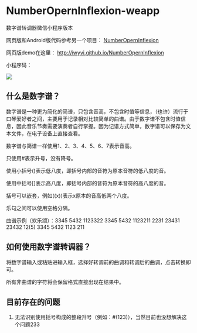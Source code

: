 # NumberOpernInflexion-weapp
数字谱转调器微信小程序版本

网页版和Android版代码参考另一个项目： [NumberOpernInflexion](https://github.com/IwYvI/NumberOpernInflexion)

网页版demo在这里： http://iwyvi.github.io/NumberOpernInflexion

小程序码：

![](http://7xsaq2.com1.z0.glb.clouddn.com/img/gh_29ac693d06e7_258.jpg)

## 什么是数字谱？

数字谱是一种更为简化的简谱，只包含音高，不包含时值等信息，（也许）流行于口琴爱好者之间，主要用于记录相对比较简单的曲谱。由于数字谱不包含时值信息，因此音乐节奏需要演奏者自行掌握。因为记谱方式简单，数字谱可以保存为文本文件，在电子设备上直接查看。

数字谱与简谱一样使用1、2、3、4、5、6、7表示音高。

只使用#表示升号，没有降号。

使用小括号()表示低八度，即括号内部的音符为原本音符的低八度的音。

使用中括号[]表示高八度，即括号内部的音符为原本音符的高八度的音。

括号可以嵌套，例如((x))表示x原本的音高低两个八度。

乐句之间可以使用空格分隔。

曲谱示例（欢乐颂）：3345 5432 1123322 3345 5432 1123211 2231 23431 23432 12(5) 3345 5432 1123 211

## 如何使用数字谱转调器？

将数字谱输入或粘贴进输入框，选择好转调前的曲调和转调后的曲调，点击转换即可。

所有非曲谱的字符将会保留格式直接出现在结果中。

## 目前存在的问题

1. 无法识别使用括号构成的整段升号（例如：#(123)），当然目前也没想解决这个问题233
